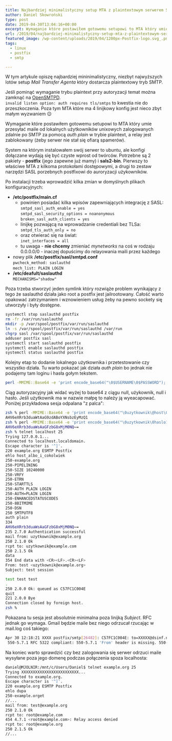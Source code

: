 ```yaml
---
title: Najbardziej minimalistyczny setup MTA z plaintextowym serwerem SMTP
author: Daniel Skowroński
type: post
date: 2019-04-30T13:04:16+00:00
excerpt: Wymaganie które postawiłem gotowemu setupowi to MTA który umie przesyłać maile od lokalnych użytkowników unixowych zalogowanych zdalnie po SMTP za pomocą auth plain w trybie plaintext, a relay jest zablokowany (żeby serwer nie stał się ofiarą spamerów).
url: /2019/04/najbardziej-minimalistyczny-setup-mta-z-plaintextowym-serwerem-smtp/
featured_image: /wp-content/uploads/2019/04/1200px-Postfix-logo.svg_.png
tags:
  - linux
  - postfix
  - smtp

---
```

W tym artykule opiszę najbardziej mininimalistyczny, niezbyt najwyższych lotów setup _Mail Transfer Agenta_ który dostarcza plaintextowy tryb SMTP.

Jeśli pominąć wymaganie trybu plaintext przy autoryzacji temat można zamknąć na [OpenSMTPD][1].  
`invalid listen option: auth requires tls/smtps` to kwestia nie do przeszkoczenia. Poza tym MTA które ma 4 linijkowy konfig jest nieco zbyt małym wyzwaniem 😉 

Wymaganie które postawiłem gotowemu setupowi to MTA który umie przesyłać maile od lokalnych użytkowników unixowych zalogowanych zdalnie po SMTP za pomocą _auth plain_ w trybie plaintext, a relay jest zablokowany (żeby serwer nie stał się ofiarą spamerów).

System na którym instalowałem swój serwer to ubuntu, ale konfigi dołączane wydają się być czyste wprost od twórców. Potrzebne są 2 pakiety - **postfix** (jego zapewne już mamy) i **sals2-bin**. Pierwszy to właściwe MTA z kilkoma protokołami dostępowymi, a drugi to zestaw narzędzi SASL porzebnych postfixowi do auroryzacji użykowników.

Po instalacji trzeba wprowadzić kilka zmian w domyślnych plikach konfiguracyjnych:

  * **/etc/postfix/main.cf**
      * powinien posiadać kilka wpisów zapewniających integrację z SASL:  
        `smtpd_sasl_auth_enable = yes`  
        `smtpd_sasl_security_options = noanonymous`  
        `broken_sasl_auth_clients = yes` 
      * linijkę pozwającą na wprowadzanie credentiali bez TLSa:  
        `smtpd_tls_auth_only = no`
      * oraz otwierać się na świat:  
        `inet_interfaces = all`
      * tu uwaga - **nie chcemy** zmieniać _mynetworks_ na coś w rodzaju 0.0.0.0/0 - inaczej dopuścimy do relayowania maili przez każdego
  * nowy plik **/etc/postfix/sasl/smtpd.conf**  
    `pwcheck_method: saslauthd`  
    `mech_list: PLAIN LOGIN`
  * **/etc/deafult/saslauthd**  
    `MECHANISMS="shadow"`

Poza trzeba stworzyć jeden symlink który rozwiąże problem wynikający z tego że saslauthd działa jako root a postfix jest jailrootowany. Całość warto opakować zatrzymaniem i wznowieniem usług żeby na pewno sockety się utworzyły i były dostępne.

```bash
systemctl stop saslauthd postfix
rm -fr /var/run/saslauthd
mkdir -p /var/spool/postfix/var/run/saslauthd
ln -s /var/spool/postfix/var/run/saslauthd /var/run
chgrp sasl /var/spool/postfix/var/run/saslauthd
adduser postfix sasl
systemctl start saslauthd postfix
systemctl enable saslauthd postfix
systemctl status saslauthd postfix
```


Kolejny etap to dodanie lokalnego użytkownika i przetestowanie czy wszystko działa. Tu warto pokazać jak działa _auth plain_ bo jednak nie podajemy tam loginu i hasła gołym tekstem.

```bash
perl -MMIME::Base64 -e 'print encode_base64("\0$USERNAME\0$PASSWORD");'
```


Ciąg autoryzacyjny jak widać wyżej to base64 z ciągu null, użykownik, null i hasło. Jeśli użytkownik ma w nazwie małpę to należy ją wyeacapować. Poniżej przykładowa sesja odpalana "z palca":

```bash
zsh % perl -MMIME::Base64 -e 'print encode_base64("\0uzytkownik\@host\0haslo12345");'
AHV6eXRrb3duaWtAaG9zdABoYXNsbzEyMzQ1
zsh % perl -MMIME::Base64 -e 'print encode_base64("\0uzytkownik\0haslo12345");'
AHV6eXRrb3duaWsAaGFzbG8xMjM0NQ==
zsh % telnet localhost 25
Trying 127.0.0.1...
Connected to localhost.localdomain.
Escape character is '^]'.
220 example.org ESMTP Postfix
ehlo host_albo_i_cokolwiek
250-example.org
250-PIPELINING
250-SIZE 10240000
250-VRFY
250-ETRN
250-STARTTLS
250-AUTH PLAIN LOGIN
250-AUTH=PLAIN LOGIN
250-ENHANCEDSTATUSCODES
250-8BITMIME
250-DSN
250 SMTPUTF8
auth plain
334
AHV6eXRrb3duaWsAaGFzbG8xMjM0NQ==
235 2.7.0 Authentication successful
mail from: uzytkownik@example.org
250 2.1.0 Ok
rcpt to: uzytkownik@example.com
250 2.1.5 Ok
data
354 End data with <CR><LF>.<CR><LF>
From: test <uzytkownik@example.org>
Subject: test session

test test test
.
250 2.0.0 Ok: queued as C57FC1C004E
quit
221 2.0.0 Bye
Connection closed by foreign host.
zsh % 
```


Pokazana tu sesja jest absolutnie minimalna poza linijką _Subject_. RFC jednak go wymaga. Gmail będzie maile bez niego odrzucał rzucając w mail.log coś takiego:

```bash
Apr 30 12:18:21 XXXX postfix/smtp[26482]: C57FC1C004E: to=XXXXX@dsinf.net, relay=aspmx.l.google.com[64.233.166.27]:25, delay=28, delays=27/0.01/0.09/0.61, dsn=5.7.1, status=bounced (host aspmx.l.google.com[64.233.166.27] said: 550-5.7.1 [5.9.88.142      11] Our system has detected that this message is not
 550-5.7.1 RFC 5322 compliant: 550-5.7.1 'From' header is missing. 550-5.7.1 To reduce the amount of spam sent to Gmail, this message has been 550-5.7.1 blocked. Please visit 550-5.7.1  https://support.google.com/mail/?p=RfcMessageNonCompliant 550 5.7.1 and review RFC 5322 specifications for more information. j192si1309453wmb.131 - gsmtp (in reply to end of DATA command))
```


Na koniec warto sprawdzić czy bez zalogowania się serwer odrzuci maile wysyłane poza jego domenę podczas połączenia spoza localhosta:

```bash
daniel@MJOLNIR:/mnt/c/Users/Daniel$ telnet example.org 25
Trying XXXXXXXXXXXXXXXXXXXXXXXXX...
Connected to example.org.
Escape character is '^]'.
220 example.org ESMTP Postfix
ehlo dupa
250-example.orget
//...
mail from: test@example.org
250 2.1.0 Ok
rcpt to: root@example.com
454 4.7.1 <root@example.com>: Relay access denied
rcpt to: root@example.org
250 2.1.5 Ok
//...
```


 [1]: https://wiki.archlinux.org/index.php/OpenSMTPD